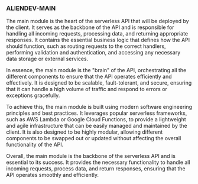 ### ALIENDEV-MAIN


The main module is the heart of the serverless API that will be deployed by the client. It serves as the backbone of the API and is responsible for handling all incoming requests, processing data, and returning appropriate responses. It contains the essential business logic that defines how the API should function, such as routing requests to the correct handlers, performing validation and authentication, and accessing any necessary data storage or external services.

In essence, the main module is the "brain" of the API, orchestrating all the different components to ensure that the API operates efficiently and effectively. It is designed to be scalable, fault-tolerant, and secure, ensuring that it can handle a high volume of traffic and respond to errors or exceptions gracefully.

To achieve this, the main module is built using modern software engineering principles and best practices. It leverages popular serverless frameworks, such as AWS Lambda or Google Cloud Functions, to provide a lightweight and agile infrastructure that can be easily managed and maintained by the client. It is also designed to be highly modular, allowing different components to be swapped out or updated without affecting the overall functionality of the API.

Overall, the main module is the backbone of the serverless API and is essential to its success. It provides the necessary functionality to handle all incoming requests, process data, and return responses, ensuring that the API operates smoothly and efficiently.